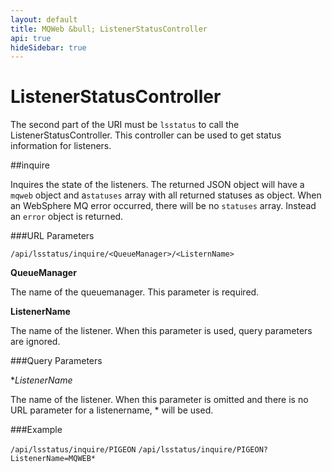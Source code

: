 ```yaml
---
layout: default
title: MQWeb &bull; ListenerStatusController
api: true
hideSidebar: true
---
```

ListenerStatusController
========================

The second part of the URI must be `lsstatus` to call the ListenerStatusController.
This controller can be used to get status information for listeners.

##inquire

Inquires the state of the listeners. The returned JSON object will have a `mqweb` object and a`statuses` array with
all returned statuses as object. When an WebSphere MQ error occurred, there will be no `statuses` array.
Instead an `error` object is returned.

###URL Parameters

`/api/lsstatus/inquire/<QueueManager>/<ListernName>`

**QueueManager**

The name of the queuemanager. This parameter is required.

**ListenerName**

The name of the listener. When this parameter is used, query parameters are ignored.

###Query Parameters

**ListenerName*

The name of the listener. When this parameter is omitted and there is no URL parameter for
a listenername, * will be used.
    
###Example

`/api/lsstatus/inquire/PIGEON`
`/api/lsstatus/inquire/PIGEON?ListenerName=MQWEB*`

